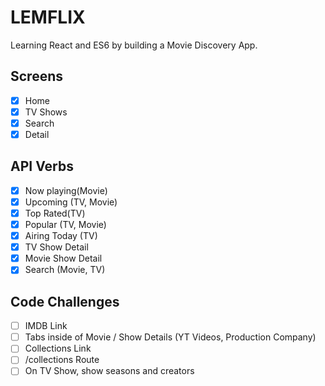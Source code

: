 # LEMFLIX

Learning React and ES6 by building a Movie Discovery App.

## Screens

- [x] Home
- [x] TV Shows
- [x] Search
- [x] Detail

## API Verbs

- [x] Now playing(Movie)
- [x] Upcoming (TV, Movie)
- [x] Top Rated(TV)
- [x] Popular (TV, Movie)
- [x] Airing Today (TV)
- [x] TV Show Detail
- [x] Movie Show Detail
- [x] Search (Movie, TV)

## Code Challenges

- [ ] IMDB Link
- [ ] Tabs inside of Movie / Show Details (YT Videos, Production Company)
- [ ] Collections Link
- [ ] /collections Route
- [ ] On TV Show, show seasons and creators
